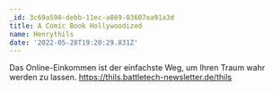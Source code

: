 ```yaml
---
_id: 3c69a590-debb-11ec-a869-03607ea91a3d
title: A Comic Book Hollywoodized
name: Henrythils
date: '2022-05-28T19:20:29.831Z'
---
```

Das Online-Einkommen ist der einfachste Weg, um Ihren Traum wahr werden zu lassen. https://thils.battletech-newsletter.de/thils
